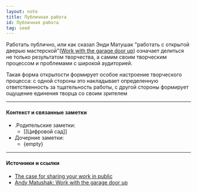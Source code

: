 ```yaml
---
layout: note
title: Публичная работа
id: Публичная работа
tag: seed
---
```

Работать публично, или как сказал Энди Матушак "работать с открытой дверью мастерской"([Work with the garage door up](https://notes.andymatuschak.org/z21cgR9K3UcQ5a7yPsj2RUim3oM2TzdBByZu)) означает делиться не только результатом творчества, а самим своим творческим процессом и проблемами с широкой аудиторией.

Такая форма открытости формирует особое настроение творческого процесса: с одной стороны это накладывает определенную ответственность за тщательность работы, с другой стороны формирует ощущение единения творца со своим зрителем


---
#### Контекст и связанные заметки
- .Родительские заметки:
	- [[Цифровой сад]]
- Дочерние заметки:
	- {empty}
---
#### Источники и ссылки
- [The case for sharing your work in public](https://nesslabs.com/work-in-public)
- [Andy Matushak: Work with the garage door up](https://notes.andymatuschak.org/z21cgR9K3UcQ5a7yPsj2RUim3oM2TzdBByZu)


